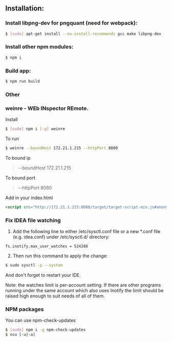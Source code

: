 ## Installation:

### Install libpng-dev for pngquant (need for webpack):
```bash
$ [sudo] apt-get install --no-install-recommends gcc make libpng-dev
```

### Install other npm modules:
```bash
$ npm i
```

### Build app:
```bash
$ npm run build
```

### Other

### weinre - WEb INspector REmote.

Install
```bash
$ [sudo] npm i [-g] weinre
```

To run
```bash
$ weinre --boundHost 172.21.1.215 --httpPort 8080
```

To bound ip
> --boundHost 172.21.1.215

To bound port
> --httpPort 8080

Add in your index.html
```HTML
<script src="http://172.21.1.215:8080/target/target-script-min.js#anonymous"></script>
```

### Fix IDEA file watching

1. Add the following line to either /etc/sysctl.conf file or a new *.conf file (e.g. idea.conf) under /etc/sysctl.d/ directory:
```
fs.inotify.max_user_watches = 524288
```

2. Then run this command to apply the change:
```bash
$ sudo sysctl -p --system
```

And don't forget to restart your IDE.

Note: the watches limit is per-account setting. If there are other programs running under the same account which also uses Inotify the limit should be raised high enough to suit needs of all of them.


### NPM packages

You can use npm-check-updates
```bash
$ [sudo] npm i -g npm-check-updates
$ ncu [-u|-a]
```
